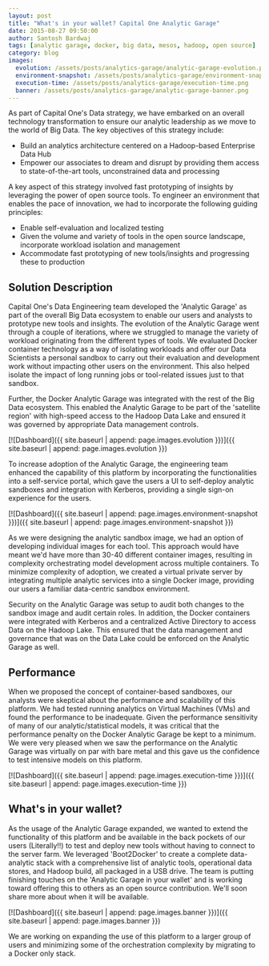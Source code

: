 ```yaml
---
layout: post
title: "What's in your wallet? Capital One Analytic Garage"
date: 2015-08-27 09:50:00
author: Santosh Bardwaj
tags: [analytic garage, docker, big data, mesos, hadoop, open source]
category: blog
images:
  evolution: /assets/posts/analytics-garage/analytic-garage-evolution.png
  environment-snapshot: /assets/posts/analytics-garage/environment-snapshot.png
  execution-time: /assets/posts/analytics-garage/execution-time.png
  banner: /assets/posts/analytics-garage/analytic-garage-banner.png
---
```


As part of Capital One's Data strategy, we have embarked on an overall technology transformation to ensure our analytic leadership as we move to the world of Big Data. <!--more--> The key objectives of this strategy include:

* Build an analytics architecture centered on a Hadoop-based Enterprise Data Hub
* Empower our associates to dream and disrupt by providing them access to state-of-the-art tools, unconstrained data and processing

A key aspect of this strategy involved fast prototyping of insights by leveraging the power of open source tools. To engineer an environment that enables the pace of innovation, we had to incorporate the following guiding principles:

* Enable self-evaluation and localized testing
* Given the volume and variety of tools in the open source landscape, incorporate workload isolation and management
* Accommodate fast prototyping of new tools/insights and progressing these to production

## Solution Description

Capital One's Data Engineering team developed the 'Analytic Garage' as part of the overall Big Data ecosystem to enable our users and analysts to prototype new tools and insights.  The evolution of the Analytic Garage went through a couple of iterations, where we struggled to manage the variety of workload originating from the different types of tools.  We evaluated Docker container technology as a way of isolating workloads and offer our Data Scientists a personal sandbox to carry out their evaluation and development work without impacting other users on the environment. This also helped isolate the impact of long running jobs or tool-related issues just to that sandbox.

Further, the Docker Analytic Garage was integrated with the rest of the Big Data ecosystem. This enabled the Analytic Garage to be part of the 'satellite region' with high-speed access to the Hadoop Data Lake and ensured it was governed by appropriate Data management controls.

[![Dashboard]({{ site.baseurl | append: page.images.evolution }})]({{ site.baseurl | append: page.images.evolution }})

To increase adoption of the Analytic Garage, the engineering team enhanced the capability of this platform by incorporating the functionalities into a self-service portal, which gave the users a UI to self-deploy analytic sandboxes and integration with Kerberos, providing a single sign-on experience for the users. 

[![Dashboard]({{ site.baseurl | append: page.images.environment-snapshot }})]({{ site.baseurl | append: page.images.environment-snapshot }})

As we were designing the analytic sandbox image, we had an option of developing individual images for each tool. This approach would have meant we'd have more than 30-40 different container images, resulting in complexity orchestrating model development across multiple containers.  To minimize complexity of adoption, we created a virtual private server by integrating multiple analytic services into a single Docker image, providing our users a familiar data-centric sandbox environment.

Security on the Analytic Garage was setup to audit both changes to the sandbox image and audit certain roles. In addition, the Docker containers were integrated with Kerberos and a centralized Active Directory to access Data on the Hadoop Lake. This ensured that the data management and governance that was on the Data Lake could be enforced on the Analytic Garage as well.

## Performance

When we proposed the concept of container-based sandboxes, our analysts were skeptical about the performance and scalability of this platform. We had tested running analytics on Virtual Machines (VMs) and found the performance to be inadequate.  Given the performance sensitivity of many of our analytic/statistical models, it was critical that the performance penalty on the Docker Analytic Garage be kept to a minimum. We were very pleased when we saw the performance on the Analytic Garage was virtually on par with bare metal and this gave us the confidence to test intensive models on this platform.

[![Dashboard]({{ site.baseurl | append: page.images.execution-time }})]({{ site.baseurl | append: page.images.execution-time }})

## What's in your wallet?

As the usage of the Analytic Garage expanded, we wanted to extend the functionality of this platform and be available in the back pockets of our users (Literally!!) to test and deploy new tools without having to connect to the server farm.  We leveraged 'Boot2Docker' to create a complete data-analytic stack with a comprehensive list of analytic tools, operational data stores, and Hadoop build, all packaged in a USB drive. The team is putting finishing touches on the 'Analytic Garage in your wallet' and is working toward offering this to others as an open source contribution.  We'll soon share more about when it will be available.

[![Dashboard]({{ site.baseurl | append: page.images.banner }})]({{ site.baseurl | append: page.images.banner }})

We are working on expanding the use of this platform to a larger group of users and minimizing some of the orchestration complexity by migrating to a Docker only stack. 
